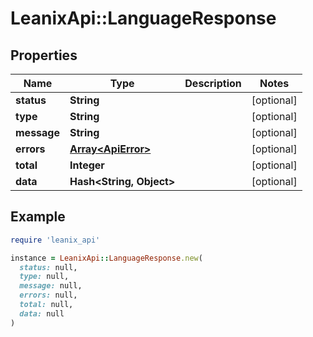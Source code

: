# LeanixApi::LanguageResponse

## Properties

| Name | Type | Description | Notes |
| ---- | ---- | ----------- | ----- |
| **status** | **String** |  | [optional] |
| **type** | **String** |  | [optional] |
| **message** | **String** |  | [optional] |
| **errors** | [**Array&lt;ApiError&gt;**](ApiError.md) |  | [optional] |
| **total** | **Integer** |  | [optional] |
| **data** | **Hash&lt;String, Object&gt;** |  | [optional] |

## Example

```ruby
require 'leanix_api'

instance = LeanixApi::LanguageResponse.new(
  status: null,
  type: null,
  message: null,
  errors: null,
  total: null,
  data: null
)
```

